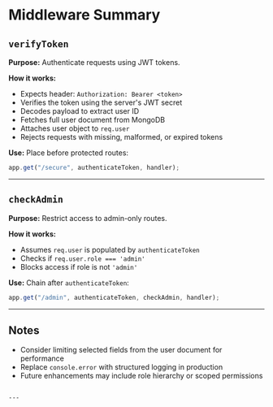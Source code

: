 # Middleware Summary

## `verifyToken`

**Purpose:** Authenticate requests using JWT tokens.

**How it works:**

- Expects header: `Authorization: Bearer <token>`
- Verifies the token using the server's JWT secret
- Decodes payload to extract user ID
- Fetches full user document from MongoDB
- Attaches user object to `req.user`
- Rejects requests with missing, malformed, or expired tokens

**Use:** Place before protected routes:

```js
app.get("/secure", authenticateToken, handler);
```

---

## `checkAdmin`

**Purpose:** Restrict access to admin-only routes.

**How it works:**

- Assumes `req.user` is populated by `authenticateToken`
- Checks if `req.user.role === 'admin'`
- Blocks access if role is not `'admin'`

**Use:** Chain after `authenticateToken`:

```js
app.get("/admin", authenticateToken, checkAdmin, handler);
```

---

## Notes

- Consider limiting selected fields from the user document for performance
- Replace `console.error` with structured logging in production
- Future enhancements may include role hierarchy or scoped permissions

```

---
```
